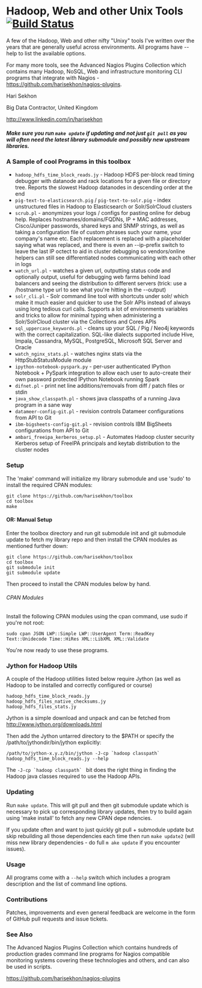 Hadoop, Web and other Unix Tools [![Build Status](https://travis-ci.org/harisekhon/toolbox.svg?branch=master)](https://travis-ci.org/harisekhon/toolbox)
================================

A few of the Hadoop, Web and other nifty "Unixy" tools I've written over the years that are generally useful across environments. All programs have --help to list the available options.

For many more tools, see the Advanced Nagios Plugins Collection which contains many Hadoop, NoSQL, Web and infrastructure monitoring CLI programs that integrate with Nagios - https://github.com/harisekhon/nagios-plugins.

Hari Sekhon

Big Data Contractor, United Kingdom

http://www.linkedin.com/in/harisekhon

##### Make sure you run ```make update``` if updating and not just ```git pull``` as you will often need the latest library submodule and possibly new upstream libraries. #####

### A Sample of cool Programs in this toolbox ###

- ```hadoop_hdfs_time_block_reads.jy``` - Hadoop HDFS per-block read timing debugger with datanode and rack locations for a given file or directory tree. Reports the slowest Hadoop datanodes in descending order at the end
- ```pig-text-to-elasticsearch.pig``` / ```pig-text-to-solr.pig``` - index unstructured files in Hadoop to Elasticsearch or Solr/SolrCloud clusters
- ```scrub.pl``` - anonymizes your logs / configs for pasting online for debug help. Replaces hostnames/domains/FQDNs, IP + MAC addresses, Cisco/Juniper passwords, shared keys and SNMP strings, as well as taking a  configuration file of custom phrases such your name, your company's name etc. Each replacement is replaced with a placeholder saying what was replaced, and there is even an --ip-prefix switch to leave the last IP octect to aid in cluster debugging so vendors/online helpers can still see differentiated nodes communicating with each other in logs
- ```watch_url.pl``` - watches a given url, outputting status code and optionally output, useful for debugging web farms behind load balancers and seeing the distribution to different servers (trick: use a /hostname type url to see what you're hitting in the --output)
- ```solr_cli.pl``` - Solr command line tool with shortcuts under solr/ which make it much easier and quicker to use the Solr APIs instead of always using long tedious curl calls. Supports a lot of environments variables and tricks to allow for minimal typing when administering a Solr/SolrCloud cluster via the Collections and Cores APIs
- ```sql_uppercase_keywords.pl``` - cleans up your SQL / Pig / Neo4j keywords with the correct capitalization. SQL-like dialects supported include Hive, Impala, Cassandra, MySQL, PostgreSQL, Microsoft SQL Server and Oracle
- ```watch_nginx_stats.pl``` - watches nginx stats via the HttpStubStatusModule module
- ```ipython-notebook-pyspark.py``` - per-user authenticated IPython Notebook + PySpark integration to allow each user to auto-create their own password protected IPython Notebook running Spark
- ```difnet.pl``` - print net line additions/removals from diff / patch files or stdin
- ```java_show_classpath.pl``` - shows java classpaths of a running Java program in a sane way
- ```datameer-config-git.pl``` - revision controls Datameer configurations from API to Git
- ```ibm-bigsheets-config-git.pl``` - revision controls IBM BigSheets configurations from API to Git
- ```ambari_freeipa_kerberos_setup.pl``` - Automates Hadoop cluster security Kerberos setup of FreeIPA principals and keytab distribution to the cluster nodes

### Setup ###

The 'make' command will initialize my library submodule and  use 'sudo' to install the required CPAN modules:

```
git clone https://github.com/harisekhon/toolbox
cd toolbox
make
```

#### OR: Manual Setup ####

Enter the toolbox directory and run git submodule init and git submodule update to fetch my library repo and then install the CPAN modules as mentioned further down:

```
git clone https://github.com/harisekhon/toolbox
cd toolbox
git submodule init
git submodule update
```

Then proceed to install the CPAN modules below by hand.

###### CPAN Modules ######

Install the following CPAN modules using the cpan command, use sudo if you're not root:

```
sudo cpan JSON LWP::Simple LWP::UserAgent Term::ReadKey Text::Unidecode Time::HiRes XML::LibXML XML::Validate 
```

You're now ready to use these programs.

### Jython for Hadoop Utils ###

A couple of the Hadoop utilities listed below require Jython (as well as Hadoop to be installed and correctly configured or course)

```
hadoop_hdfs_time_block_reads.jy
hadoop_hdfs_files_native_checksums.jy
hadoop_hdfs_files_stats.jy
```

Jython is a simple download and unpack and can be fetched from http://www.jython.org/downloads.html

Then add the Jython untarred directory to the $PATH or specify the /path/to/jythondir/bin/jython explicitly:

```
/path/to/jython-x.y.z/bin/jython -J-cp `hadoop classpath` hadoop_hdfs_time_block_reads.jy --help
```

The ```-J-cp `hadoop classpath` ``` bit does the right thing in finding the Hadoop java classes required to use the Hadoop APIs.

### Updating ###

Run ```make update```. This will git pull and then git submodule update which is necessary to pick up corresponding library updates, then try to build again using 'make install' to fetch any new CPAN depe
ndencies.

If you update often and want to just quickly git pull + submodule update but skip rebuilding all those dependencies each time then run ```make update2``` (will miss new library dependencies - do full ```m
ake update``` if you encounter issues).

### Usage ###

All programs come with a ```--help``` switch which includes a program description and the list of command line options.

### Contributions ###

Patches, improvements and even general feedback are welcome in the form of GitHub pull requests and issue tickets.

### See Also ###

The Advanced Nagios Plugins Collection which contains hundreds of production grades command line programs for Nagios compatible monitoring systems covering these technologies and others, and can also be used in scripts.

https://github.com/harisekhon/nagios-plugins

